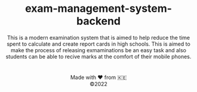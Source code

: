 <div align="center">
  
  
# exam-management-system-backend
  
This is a modern examination system that is aimed to help reduce the time spent to calculate and create report cards in high schools.
This is aimed to make the process of releasing exmaminations be an easy task and also students can be able to recive marks at the comfort of their mobile phones.
  
#
  
Made with :heart: from :kenya: <br />
&copy;2022
  
  
</div>
